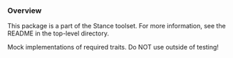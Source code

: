 ### Overview

This package is a part of the Stance toolset. For more information, see the README
in the top-level directory.

Mock implementations of required traits. Do NOT use outside of testing!
